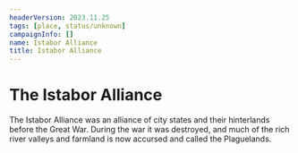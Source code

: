 ```yaml
---
headerVersion: 2023.11.25
tags: [place, status/unknown]
campaignInfo: []
name: Istabor Alliance
title: Istabor Alliance
---
```

# The Istabor Alliance

The Istabor Alliance was an alliance of city states and their hinterlands before the Great War. During the war it was destroyed, and much of the rich river valleys and farmland is now accursed and called the Plaguelands.





